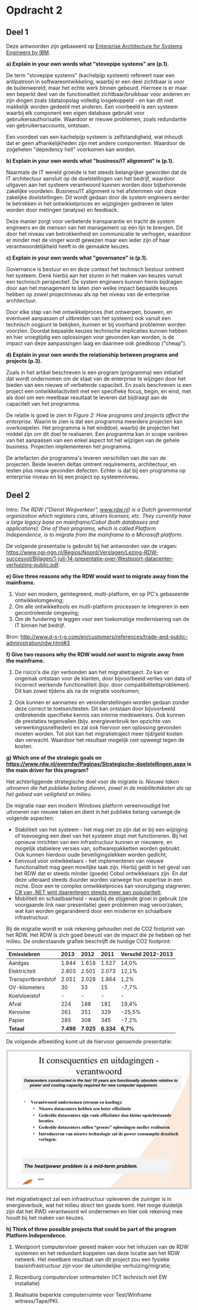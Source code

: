 # Opdracht 2

## Deel 1

Deze antwoorden zijn gebaseerd op [Enterprise Architecture for Systems Engineers by IBM](http://www.ibm.com/developerworks/rational/library/edge/09/jun09/enterprisearchitecture/).

__a) Explain in your own words what "stovepipe systems" are (p.1).__

De term "stovepipe systems" (kachelpijp systeem) refereert naar een antipatroon in softwareontwikkeling, waarbij er een deel zichtbaar is voor de buitenwereld, maar het echte werk binnen gebeurd. Hiermee is er maar een beperkt deel van de functionaliteit zichtbaar/bruikbaar voor anderen en zijn dingen zoals (data)opslag volledig losgekoppeld - en kan dit niet makkelijk worden gedeeld met anderen. Een voorbeeld is een systeem waarbij elk component een eigen database gebruikt voor gebruikersauthorisatie. Waardoor er nieuwe problemen, zoals redundantie van gebruikersaccounts, ontstaan.

Een voordeel van een kachelpijp systeem is zelfstandigheid, wat inhoudt dat er geen afhankelijkheden zijn met andere componenten. Waardoor de zogeheten "depedency hell" voorkomen kan worden.

__b) Explain in your own words what "business/IT alignment" is (p.1).__

Naarmate de IT wereld groeide is het steeds belangrijker geworden dat de IT architectuur aansluit op de doelstellingen van het bedrijf, waardoor uitgaven aan het systeem verantwoord kunnen worden door bijbehorende zakelijke voordelen. Business/IT alignment is het afstemmen van deze zakelijke doelstellingen. Dit wordt gedaan door de system engineers eerder te betrekken in het ontwikkelproces en wijzigingen gedreven te laten worden door metingen (analyse) en feedback.

Deze manier zorgt voor verbeterde transparantie en tracht de system engineers en de mensen van het management op één lijn te brengen. Dit door het niveau van betrokkenheid en communicatie te verhogen, waardoor er minder met de vinger wordt gewezen maar een ieder zijn of haar verantwoordelijkheid heeft in de gemaakte keuzes.

__c) Explain in your own words what "governance" is (p.1).__

Governance is bestuur en en deze context het technisch bestuur omtrent het systeem. Denk hierbij aan het sturen in het maken van keuzes vanuit een technisch perspectief. De system engineers kunnen hierin bijdragen door aan het management te laten zien welke impact bepaalde keuzes hebben op zowel projectniveau als op het niveau van de enterprise architectuur.

Door elke stap van het ontwikkelproces (het ontwerpen, bouwen, en eventueel aanpassen of uitbreiden van het systeem) ook vanuit een technisch oogpunt te bekijken, kunnen er bij voorhand problemen worden voorzien. Doordat bepaalde keuzes technische implicaties kunnen hebben en hier vroegtijdig een oplossingen voor gevonden kan worden, is de impact van deze aanpassingen laag en daarmee ook goedkoop ("cheap").

__d) Explain in your own words the relationship between programs and projects (p.3).__

Zoals in het artikel beschreven is een program (programma) een initiatief dat wordt ondernomen om de staat van de enterprise te wijzigen door het bieden van een nieuwe of verbeterde capaciteit. En zoals beschreven is een project een ontwikkelactiviteit met een specifieke focus, begin, en eind, met als doel om een meetbaar resultaat te leveren dat bijdraagt aan de capaciteit van het programma.

De relatie is goed te zien in _Figure 2: How programs and projects affect the enterprise_. Waarin te zien is dat een programma meerdere projecten kan overkoepelen. Het programma is het einddoel, waarbij de projecten het middel zijn om dit doel te realiseren. Een programma kan in scope variëren van het aanpassen van een enkel aspect tot het wijzigen van de gehele business. Projecten implementeren het programma.

De artefacten die programma's leveren verschillen van die van de projecten. Beide leveren deltas omtrent requirements, architectuur, en testen plus nieuw gevonden defecten. Echter is dat bij een programma op enterprise niveau en bij een project op systeemniveau.

## Deel 2

Intro: _The RDW ("Dienst Wegverkeer", www.rdw.nl) is a Dutch governmental organization which registers cars, drivers licenses, etc. They currently have a large legacy base on mainframe/Cobol (both databases and applications). One of their programs, which is called Platform Independence, is to migrate from the mainframe to a Microsoft platform._

De volgende presentatie is gebruikt bij het antwoorden van de vragen: https://www.ngi-ngn.nl/Regios/Noord/Verslagen/Lezing-RDW-succesvol/Bijlagen/1-juli-14-presentatie-over-Westpoort-datacenter-verhuizing-public.pdf.

__e) Give three reasons why the RDW would want to migrate away from the mainframe.__

1. Voor een modern, geïntegreerd, multi-platform, en op PC's gebaseerde ontwikkelomgeving;
2. Om alle ontwikkeltools en mutli-platform processen te integreren in een gecontroleerde omgeving;
3. Om de fundering te leggen voor een toekomstige modernisering van de IT binnen het bedrijf.

Bron: http://www.d-s-t-g.com/en/customers/references/trade-and-public-administration/rdw.html#3

__f) Give two reasons why the RDW would *not* want to migrate away from the mainframe.__

1. De risico's die zijn verbonden aan het migratietraject. Zo kan er ongemak ontstaan voor de klanten, door bijvoorbeeld verlies van data of incorrect werkende functionaliteit (bijv. door compatibiliteitsproblemen). Dit kan zowel tijdens als na de migratie voorkomen;

2. Ook kunnen er aannames en veronderstellingen worden gedaan zonder deze correct te toetsen/testen. Dit kan ontstaan door bijvoorbeeld ontbrekende specifieke kennis van interne medewerkers. Ook kunnen de prestaties tegenvallen (bijv. energieverbruik ten opzichte van verwerkingssnelheden) en zal ook hiervoor een oplossing gevonden moeten worden. Tot slot kan het migratietraject meer tijd/geld kosten dan verwacht. Waardoor het resultaat mogelijk niet opweegt tegen de kosten.

__g) Which one of the strategic goals on https://www.rdw.nl/overrdw/Paginas/Strategische-doelstellingen.aspx is the main driver for this program?__

Het achterliggende strategische doel voor de migratie is: _Nieuwe taken uitvoeren die het publieke belang dienen, zowel in de mobiliteitsketen als op het gebied van veiligheid en milieu._

De migratie naar een modern Windows platform vereenvoudigd het uitvoeren van nieuwe taken en dient in het publieke belang vanwege de volgende aspecten:

- Stabiliteit van het systeem - het mag niet zo zijn dat er bij een wijziging of toevoeging een deel van het systeem stopt met functioneren. Bij het opnieuw inrichten van een infrastructuur kunnen er nieuwere, en mogelijk stabielere versies van, softwarepakketten worden gebruikt. Ook kunnen hierdoor oude beveiligingslekken worden gedicht;
- Eenvoud voor ontwikkelaars - het implementeren van nieuwe functionaliteit mag geen moeilijke taak zijn. Hierbij geldt in het geval van het RDW dat er steeds minder (goede) Cobol ontwikkelaars zijn. En dat deze uiteraard steeds duurder worden vanwege hun expertise in een niche. Door een te complex ontwikkelproces kan vooruitgang stagneren. [C# van .NET wint daarentegen steeds meer aan populariteit](http://www.windowscentral.com/c-trend-2014);
- Mobiliteit en schaalbaarheid - waarbij de stijgende groei in gebruik (zie voorgaande link naar presentatie) geen problemen mag veroorzaken, wat kan worden gegarandeerd door een moderne en schaalbare infrastructuur.

Bij de migratie wordt er ook rekening gehouden met de CO2 footprint van het RDW. Het RDW is zich goed bewust van de impact die ze hebben op het milieu. De onderstaande grafiek beschrijft de huidige CO2 footprint:

| Emissiebron        | 2013      | 2012      | 2011      | Verschil 2012-2013 |
| :----              | :----     | :----     | :----     | :----              |
| Aardgas            | 1.844     | 1.618     | 1.527     | 14,0%              |
| Elektriciteit      | 2.803     | 2.501     | 2.073     | 12,1%              |
| Transportbrandstof | 2.051     | 2.028     | 1.864     | 1,2%               |
| OV-kilometers      | 30        | 33        | 15        | -7,7%              |
| Koelvloeistof      | -         | -         | -         | -                  |
| Afval              | 224       | 188       | 181       | 19,4%              |
| Kerosine           | 261       | 351       | 329       | -25,5%             |
| Papier             | 285       | 308       | 345       | -7,2%              |
| __Totaal__         | __7.498__ | __7.025__ | __6.334__ | __6,7%__           |

De volgende afbeelding komt uit de hiervoor genoemde presentatie:

![Verantwoord Ondernemen](assets/rdw-verantwoord-ondernemen.png)

Het migratietraject zal een infrastructuur opleveren die zuiniger is in energieverbuik, wat het milieu direct ten goede komt. Het moge duidelijk zijn dat het RWD verantwoord wil ondernemen en hier ook rekening mee houdt bij het maken van keuzes.

__h) Think of three possible projects that could be part of the program Platform Independence.__

1. Westpoort computervloer gereed maken voor het inhuizen van de RDW systemen en het redundant koppelen van deze locatie aan het RDW netwerk. Het meetbare resultaat van dit project zou een fysieke basisinfrastructuur zijn voor de uiteindelijke verhuizing/migratie;

2. Rozenburg computervloer ontmantelen (ICT technisch niet EW installatie)
3. Realisatie beperkte computerruimte voor Test/Winframe witness/Tape/PKI.
